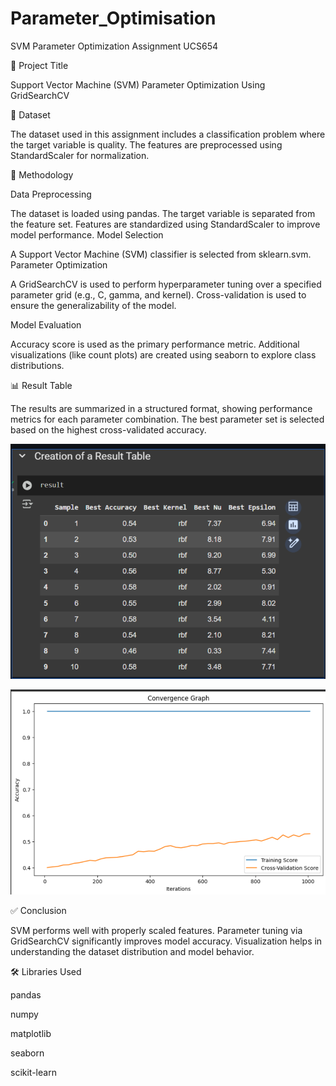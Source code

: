 # Parameter_Optimisation

SVM Parameter Optimization Assignment UCS654

📌 Project Title

Support Vector Machine (SVM) Parameter Optimization Using GridSearchCV

📁 Dataset

The dataset used in this assignment includes a classification problem where the target variable is quality. The features are preprocessed using StandardScaler for normalization.

🧪 Methodology

Data Preprocessing

The dataset is loaded using pandas.
The target variable is separated from the feature set.
Features are standardized using StandardScaler to improve model performance.
Model Selection

A Support Vector Machine (SVM) classifier is selected from sklearn.svm.
Parameter Optimization

A GridSearchCV is used to perform hyperparameter tuning over a specified parameter grid (e.g., C, gamma, and kernel).
Cross-validation is used to ensure the generalizability of the model.

Model Evaluation

Accuracy score is used as the primary performance metric.
Additional visualizations (like count plots) are created using seaborn to explore class distributions.

📊 Result Table

The results are summarized in a structured format, showing performance metrics for each parameter combination. The best parameter set is selected based on the highest cross-validated accuracy.

![output](output.png)

![graph](graph.png)




✅ Conclusion

SVM performs well with properly scaled features.
Parameter tuning via GridSearchCV significantly improves model accuracy.
Visualization helps in understanding the dataset distribution and model behavior.

🛠️ Libraries Used

pandas

numpy

matplotlib

seaborn

scikit-learn
